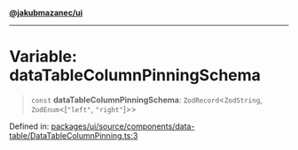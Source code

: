 [**@jakubmazanec/ui**](../README.md)

---

# Variable: dataTableColumnPinningSchema

> `const` **dataTableColumnPinningSchema**: `ZodRecord`\<`ZodString`, `ZodEnum`\<\[`"left"`,
> `"right"`\]\>\>

Defined in:
[packages/ui/source/components/data-table/DataTableColumnPinning.ts:3](https://github.com/jakubmazanec/tools/blob/6fe16df773d5da14c29261ea934e72b3f99fabb7/packages/ui/source/components/data-table/DataTableColumnPinning.ts#L3)
